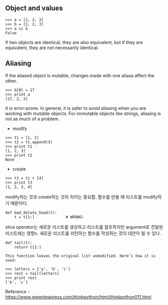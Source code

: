 ## Object and values

```
>>> a = [1, 2, 3]
>>> b = [1, 2, 3]
>>> a is b
False
```

If two objects are identical, they are also equivalent, but if they are equivalent, they are not necessarily identical.

## Aliasing

If the aliased object is mutable, changes made with one aliasa affect the other.

```
>>> b[0] = 17
>>> print a
[17, 2, 3]
```

It is error-prone. In general, it is safer to avoid aliasing when you are working with mutable objects.
For immutable objects like strings, aliasing is not as much of a problem.

- modify

```
>>> t1 = [1, 2]
>>> t2 = t1.append(3)
>>> print t1
[1, 2, 3]
>>> print t2
None
```

- create

```
>>> t3 = t1 + [4]
>>> print t3
[1, 2, 3, 4]
```

modify하는 것과 create하는 것의 차이는 중요함. 함수를 만들 때 리스트를 modify하기 때문이다.

```
def bad_delete_head(t):
    t = t[1:]              # WRONG!
```

slice operator는 새로운 리스트를 생성하고 리스트를 참조하지만 argument로 전달된 리스트에는 영향x.
새로운 리스트를 리턴하는 함수를 작성하는 것이 대안이 될 수 있다.

```
def tail(t):
    return t[1:]

This function leaves the original list unmodified. Here’s how it is used:

>>> letters = ['a', 'b', 'c']
>>> rest = tail(letters)
>>> print rest
['b', 'c']
```

Reference -https://www.greenteapress.com/thinkpython/html/thinkpython011.html

```

```

```

```
